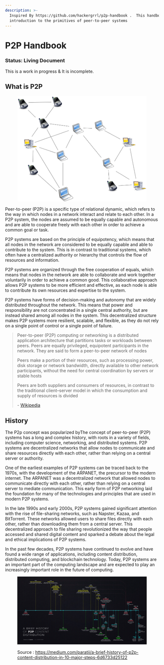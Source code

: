```yaml
---
description: >-
  Inspired By https://github.com/hackergrrl/p2p-handbook .  This handbook is an
  introduction to the primitives of peer-to-peer systems
---
```


# P2P Handbook

### Status: Living Document

This is a work in progress &  It is incomplete.&#x20;

## What is P2P&#x20;

<figure><img src="../../../../.gitbook/assets/Unstructured_peer-to-peer_network_diagram.png" alt=""><figcaption></figcaption></figure>

Peer-to-peer (P2P) is a specific type of relational dynamic, which refers to the way in which nodes in a network interact and relate to each other. In a P2P system, the nodes are assumed to be equally capable and autonomous and are able to cooperate freely with each other in order to achieve a common goal or task.

P2P systems are based on the principle of equipotency, which means that all nodes in the network are considered to be equally capable and able to contribute to the system. This is in contrast to traditional systems, which often have a centralized authority or hierarchy that controls the flow of resources and information.

P2P systems are organized through the free cooperation of equals, which means that nodes in the network are able to collaborate and work together voluntarily in order to achieve a common good. This collaborative approach allows P2P systems to be more efficient and effective, as each node is able to contribute its own resources and expertise to the system.

P2P systems have forms of decision-making and autonomy that are widely distributed throughout the network. This means that power and responsibility are not concentrated in a single central authority, but are instead shared among all nodes in the system. This decentralized structure makes P2P systems more resilient, scalable, and flexible, as they do not rely on a single point of control or a single point of failure.

> Peer-to-peer (P2P) computing or networking is a distributed application architecture that partitions tasks or workloads between peers. Peers are equally privileged, equipotent participants in the network. They are said to form a peer-to-peer network of nodes
>
> Peers make a portion of their resources, such as processing power, disk storage or network bandwidth, directly available to other network participants, without the need for central coordination by servers or stable hosts
>
> Peers are both suppliers and consumers of resources, in contrast to the traditional client–server model in which the consumption and supply of resources is divided
>
> &#x20;\- [Wikipedia](https://en.wikipedia.org/wiki/Peer-to-peer)&#x20;

## History&#x20;

The P2p concept was popularized byThe concept of peer-to-peer (P2P) systems has a long and complex history, with roots in a variety of fields, including computer science, networking, and distributed systems. P2P systems are decentralized networks that allow nodes to communicate and share resources directly with each other, rather than relying on a central server or authority.

One of the earliest examples of P2P systems can be traced back to the 1970s, with the development of the ARPANET, the precursor to the modern internet. The ARPANET was a decentralized network that allowed nodes to communicate directly with each other, rather than relying on a central server to mediate communication. This early form of P2P networking laid the foundation for many of the technologies and principles that are used in modern P2P systems.

In the late 1990s and early 2000s, P2P systems gained significant attention with the rise of file-sharing networks, such as Napster, Kazaa, and BitTorrent. These networks allowed users to share files directly with each other, rather than downloading them from a central server. This decentralized approach to file sharing revolutionized the way that people accessed and shared digital content and sparked a debate about the legal and ethical implications of P2P systems.

In the past few decades, P2P systems have continued to evolve and have found a wide range of applications, including content distribution, distributed computing, and blockchain technology. Today, P2P systems are an important part of the computing landscape and are expected to play an increasingly important role in the future of computing.

<figure><img src="../../../../.gitbook/assets/1 qNZwhkmhcqXyRVpFJ1qG5A.jpeg" alt=""><figcaption><p>Source : <a href="https://medium.com/paratii/a-brief-history-of-p2p-content-distribution-in-10-major-steps-6d6733d25122">https://medium.com/paratii/a-brief-history-of-p2p-content-distribution-in-10-major-steps-6d6733d25122</a></p></figcaption></figure>

